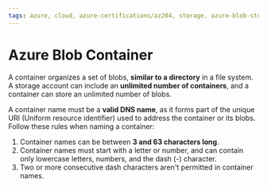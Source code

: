 ```yaml
---
tags: azure, cloud, azure-certifications/az204, storage, azure-blob-storage
---
```


# Azure Blob Container

A container organizes a set of blobs, **similar to a directory** in a file system. A storage account can include an **unlimited number of containers**, and a container can store an unlimited number of blobs.

A container name must be a **valid DNS name**, as it forms part of the unique URI (Uniform resource identifier) used to address the container or its blobs. Follow these rules when naming a container:

1. Container names can be between **3 and 63 characters long**.
2. Container names must start with a letter or number, and can contain only lowercase letters, numbers, and the dash (-) character.
3. Two or more consecutive dash characters aren't permitted in container names.
